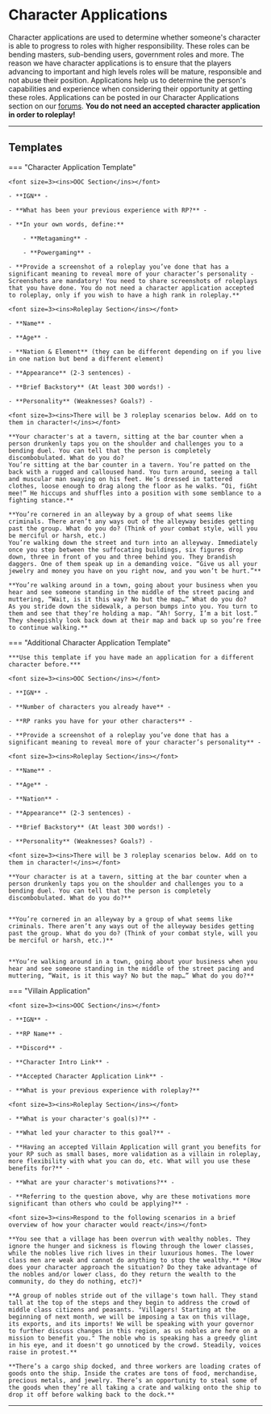 # Character Applications

Character applications are used to determine whether someone's character is able to progress to roles with higher responsibility. These roles can be bending masters, sub-bending users, government roles and more. The reason we have character applications is to ensure that the players advancing to important and high levels roles will be mature, responsible and not abuse their position. Applications help us to determine the person's capabilities and experience when considering their opportunity at getting these roles. Applications can be posted in our Character Applications section on our <a href="https://www.rokucraft.com/forum/m/24336306/viewforum/9706889" target="_blank">forums</a>. **You do not need an accepted character application in order to roleplay!**
* * *

## Templates

=== "Character Application Template"
    
    <font size=3><ins>OOC Section</ins></font>

    - **IGN** -

    - **What has been your previous experience with RP?** -

    - **In your own words, define:**

        - **Metagaming** -

        - **Powergaming** -

    - **Provide a screenshot of a roleplay you’ve done that has a significant meaning to reveal more of your character’s personality - Screenshots are mandatory! You need to share screenshots of roleplays that you have done. You do not need a character application accepted to roleplay, only if you wish to have a high rank in roleplay.**

    <font size=3><ins>Roleplay Section</ins></font>

    - **Name** -

    - **Age** -

    - **Nation & Element** (they can be different depending on if you live in one nation but bend a different element)

    - **Appearance** (2-3 sentences) -

    - **Brief Backstory** (At least 300 words!) -

    - **Personality** (Weaknesses? Goals?) -

    <font size=3><ins>There will be 3 roleplay scenarios below. Add on to them in character!</ins></font>

    **Your character's at a tavern, sitting at the bar counter when a person drunkenly taps you on the shoulder and challenges you to a bending duel. You can tell that the person is completely discombobulated. What do you do?
    You’re sitting at the bar counter in a tavern. You’re patted on the back with a rugged and calloused hand. You turn around, seeing a tall and muscular man swaying on his feet. He’s dressed in tattered clothes, loose enough to drag along the floor as he walks. “Oi, fiGht mee!” He hiccups and shuffles into a position with some semblance to a fighting stance.**

    **You’re cornered in an alleyway by a group of what seems like criminals. There aren’t any ways out of the alleyway besides getting past the group. What do you do? (Think of your combat style, will you be merciful or harsh, etc.)
    You’re walking down the street and turn into an alleyway. Immediately once you step between the suffocating buildings, six figures drop down, three in front of you and three behind you. They brandish daggers. One of them speak up in a demanding voice. “Give us all your jewelry and money you have on you right now, and you won’t be hurt.”**

    **You’re walking around in a town, going about your business when you hear and see someone standing in the middle of the street pacing and muttering, “Wait, is it this way? No but the map…” What do you do?
    As you stride down the sidewalk, a person bumps into you. You turn to them and see that they’re holding a map. “Ah! Sorry, I’m a bit lost.” They sheepishly look back down at their map and back up so you’re free to continue walking.**

=== "Additional Character Application Template"

    ***Use this template if you have made an application for a different character before.***

    <font size=3><ins>OOC Section</ins></font>

    - **IGN** -

    - **Number of characters you already have** -

    - **RP ranks you have for your other characters** -

    - **Provide a screenshot of a roleplay you’ve done that has a significant meaning to reveal more of your character’s personality** -
    
    <font size=3><ins>Roleplay Section</ins></font>

    - **Name** -

    - **Age** -

    - **Nation** -

    - **Appearance** (2-3 sentences) -

    - **Brief Backstory** (At least 300 words!) -

    - **Personality** (Weaknesses? Goals?) -

    <font size=3><ins>There will be 3 roleplay scenarios below. Add on to them in character!</ins></font>

    **Your character is at a tavern, sitting at the bar counter when a person drunkenly taps you on the shoulder and challenges you to a bending duel. You can tell that the person is completely discombobulated. What do you do?**


    **You’re cornered in an alleyway by a group of what seems like criminals. There aren’t any ways out of the alleyway besides getting past the group. What do you do? (Think of your combat style, will you be merciful or harsh, etc.)**


    **You’re walking around in a town, going about your business when you hear and see someone standing in the middle of the street pacing and muttering, “Wait, is it this way? No but the map…” What do you do?**

=== "Villain Application"

    <font size=3><ins>OOC Section</ins></font>

    - **IGN** -

    - **RP Name** -

    - **Discord** -

    - **Character Intro Link** -

    - **Accepted Character Application Link** -

    - **What is your previous experience with roleplay?**

    <font size=3><ins>Roleplay Section</ins></font>

    - **What is your character's goal(s)?** -

    - **What led your character to this goal?** -

    - **Having an accepted Villain Application will grant you benefits for your RP such as small bases, more validation as a villain in roleplay, more flexibility with what you can do, etc. What will you use these benefits for?** -

    - **What are your character's motivations?** -

    - **Referring to the question above, why are these motivations more significant than others who could be applying?** - 

    <font size=3><ins>Respond to the following scenarios in a brief overview of how your character would react</ins></font>

    **You see that a village has been overrun with wealthy nobles. They ignore the hunger and sickness is flowing through the lower classes, while the nobles live rich lives in their luxurious homes. The lower class men are weak and cannot do anything to stop the wealthy.** *(How does your character approach the situation? Do they take advantage of the nobles and/or lower class, do they return the wealth to the community, do they do nothing, etc?)*

    **A group of nobles stride out of the village's town hall. They stand tall at the top of the steps and they begin to address the crowd of middle class citizens and peasants. "Villagers! Starting at the beginning of next month, we will be imposing a tax on this village, its exports, and its imports! We will be speaking with your governor to further discuss changes in this region, as us nobles are here on a mission to benefit you." The noble who is speaking has a greedy glint in his eye, and it doesn't go unnoticed by the crowd. Steadily, voices raise in protest.**

    **There’s a cargo ship docked, and three workers are loading crates of goods onto the ship. Inside the crates are tons of food, merchandise, precious metals, and jewelry. There’s an opportunity to steal some of the goods when they’re all taking a crate and walking onto the ship to drop it off before walking back to the dock.**
* * *